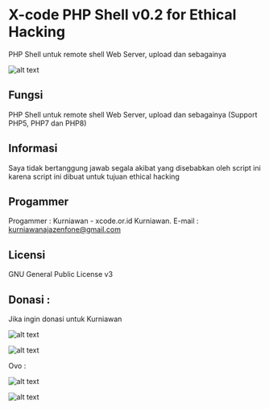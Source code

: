 # X-code PHP Shell v0.2 for Ethical Hacking
PHP Shell untuk remote shell Web Server, upload dan sebagainya

![alt text](http://xcode.or.id/04_small-logo.png)

Fungsi
------
PHP Shell untuk remote shell Web Server, upload dan sebagainya (Support PHP5, PHP7 dan PHP8)


Informasi
---------
Saya tidak bertanggung jawab segala akibat yang disebabkan oleh script ini karena script ini dibuat untuk tujuan ethical hacking

Progammer
------- 

Progammer : Kurniawan - xcode.or.id
Kurniawan. E-mail : kurniawanajazenfone@gmail.com

Licensi
------- 

GNU General Public License v3


Donasi :
--------

Jika ingin donasi untuk Kurniawan 

![alt text](https://kurniawan.xcode.or.id//gofood.png)

![alt text](https://kurniawan.xcode.or.id//gopay.png)

Ovo :

![alt text](https://kurniawan.xcode.or.id/ovo3.png)

![alt text](https://kurniawan.xcode.or.id/ovo2.png)
